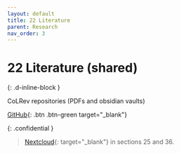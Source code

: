 ```yaml
---
layout: default
title: 22 Literature
parent: Research
nav_order: 3
---
```


# 22 Literature (shared)
{: .d-inline-block }

CoLRev repositories (PDFs and obsidian vaults)

[GitHub](https://github.com/orgs/digital-work-lab/repositories){: .btn .btn-green target="_blank"}

{: .confidential } 
> [Nextcloud](https://nc-2272638881871040784.nextcloud-ionos.com/index.php/apps/files/?dir=/22-literature/23_data&fileid=88094){: target="_blank"} in sections 25 and 36.

